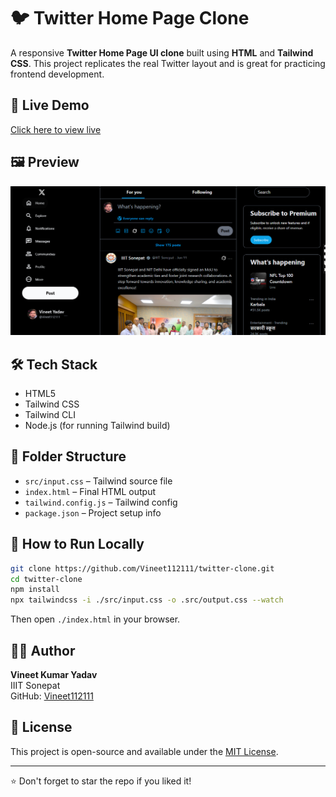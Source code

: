 # 🐦 Twitter Home Page Clone

A responsive **Twitter Home Page UI clone** built using **HTML** and **Tailwind CSS**. This project replicates the real Twitter layout and is great for practicing frontend development.

## 🔗 Live Demo

[Click here to view live](https://Vineet112111.github.io/twitter-clone/)  

## 🖼️ Preview

![Twitter Clone Preview](./preview.png)  

## 🛠️ Tech Stack

- HTML5  
- Tailwind CSS  
- Tailwind CLI  
- Node.js (for running Tailwind build)

## 📁 Folder Structure

- `src/input.css` – Tailwind source file  
- `index.html` – Final HTML output  
- `tailwind.config.js` – Tailwind config  
- `package.json` – Project setup info  

## 🚀 How to Run Locally

```bash
git clone https://github.com/Vineet112111/twitter-clone.git
cd twitter-clone
npm install
npx tailwindcss -i ./src/input.css -o .src/output.css --watch
```

Then open `./index.html` in your browser.

## 🙋‍♂️ Author

**Vineet Kumar Yadav**  
IIIT Sonepat  
GitHub: [Vineet112111](https://github.com/Vineet112111)

## 📜 License

This project is open-source and available under the [MIT License](LICENSE).

---

⭐ Don't forget to star the repo if you liked it!
